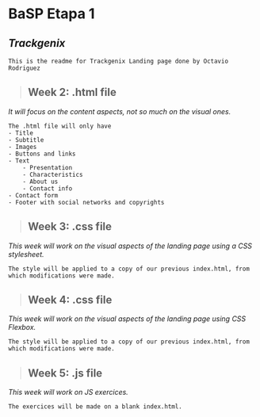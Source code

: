 # BaSP Etapa 1 
## _Trackgenix_

``` 
This is the readme for Trackgenix Landing page done by Octavio Rodriguez 
```
>## Week 2: .html file
_It will focus on the content aspects, not so much on the visual ones._
```
The .html file will only have
- Title
- Subtitle
- Images
- Buttons and links
- Text
    - Presentation
    - Characteristics
    - About us
    - Contact info
- Contact form
- Footer with social networks and copyrights
```

>## Week 3: .css file
_This week will work on the visual aspects of the landing page using a CSS stylesheet._ 
```
The style will be applied to a copy of our previous index.html, from which modifications were made.
```

>## Week 4: .css file
_This week will work on the visual aspects of the landing page using CSS Flexbox._ 
```
The style will be applied to a copy of our previous index.html, from which modifications were made.
```

>## Week 5: .js file
_This week will work on JS exercices._ 
```
The exercices will be made on a blank index.html.
```